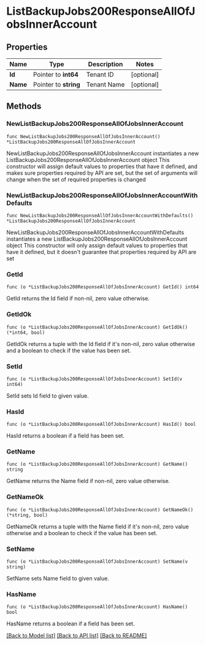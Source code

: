 # ListBackupJobs200ResponseAllOfJobsInnerAccount

## Properties

Name | Type | Description | Notes
------------ | ------------- | ------------- | -------------
**Id** | Pointer to **int64** | Tenant ID | [optional] 
**Name** | Pointer to **string** | Tenant Name | [optional] 

## Methods

### NewListBackupJobs200ResponseAllOfJobsInnerAccount

`func NewListBackupJobs200ResponseAllOfJobsInnerAccount() *ListBackupJobs200ResponseAllOfJobsInnerAccount`

NewListBackupJobs200ResponseAllOfJobsInnerAccount instantiates a new ListBackupJobs200ResponseAllOfJobsInnerAccount object
This constructor will assign default values to properties that have it defined,
and makes sure properties required by API are set, but the set of arguments
will change when the set of required properties is changed

### NewListBackupJobs200ResponseAllOfJobsInnerAccountWithDefaults

`func NewListBackupJobs200ResponseAllOfJobsInnerAccountWithDefaults() *ListBackupJobs200ResponseAllOfJobsInnerAccount`

NewListBackupJobs200ResponseAllOfJobsInnerAccountWithDefaults instantiates a new ListBackupJobs200ResponseAllOfJobsInnerAccount object
This constructor will only assign default values to properties that have it defined,
but it doesn't guarantee that properties required by API are set

### GetId

`func (o *ListBackupJobs200ResponseAllOfJobsInnerAccount) GetId() int64`

GetId returns the Id field if non-nil, zero value otherwise.

### GetIdOk

`func (o *ListBackupJobs200ResponseAllOfJobsInnerAccount) GetIdOk() (*int64, bool)`

GetIdOk returns a tuple with the Id field if it's non-nil, zero value otherwise
and a boolean to check if the value has been set.

### SetId

`func (o *ListBackupJobs200ResponseAllOfJobsInnerAccount) SetId(v int64)`

SetId sets Id field to given value.

### HasId

`func (o *ListBackupJobs200ResponseAllOfJobsInnerAccount) HasId() bool`

HasId returns a boolean if a field has been set.

### GetName

`func (o *ListBackupJobs200ResponseAllOfJobsInnerAccount) GetName() string`

GetName returns the Name field if non-nil, zero value otherwise.

### GetNameOk

`func (o *ListBackupJobs200ResponseAllOfJobsInnerAccount) GetNameOk() (*string, bool)`

GetNameOk returns a tuple with the Name field if it's non-nil, zero value otherwise
and a boolean to check if the value has been set.

### SetName

`func (o *ListBackupJobs200ResponseAllOfJobsInnerAccount) SetName(v string)`

SetName sets Name field to given value.

### HasName

`func (o *ListBackupJobs200ResponseAllOfJobsInnerAccount) HasName() bool`

HasName returns a boolean if a field has been set.


[[Back to Model list]](../README.md#documentation-for-models) [[Back to API list]](../README.md#documentation-for-api-endpoints) [[Back to README]](../README.md)


